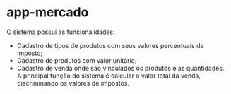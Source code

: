 # app-mercado
O sistema possui as funcionalidades:
- Cadastro de tipos de produtos com seus valores percentuais de imposto;
- Cadastro de produtos com valor unitário;
- Cadastro de venda onde são vinculados os produtos e as quantidades.
A principal função do sistema é calcular o valor total da venda, discriminando os valores de impostos.